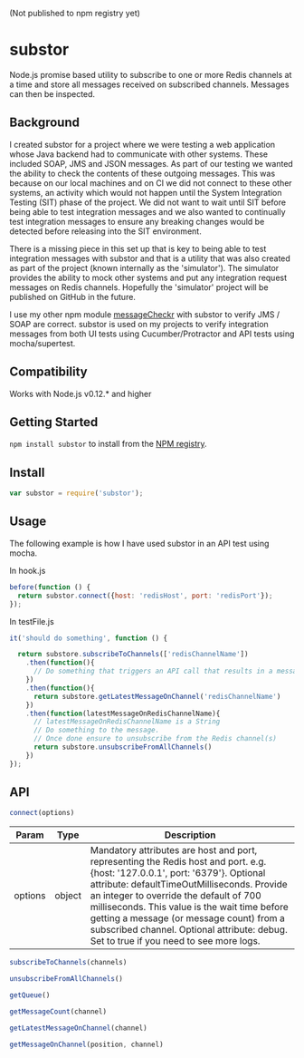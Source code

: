 (Not published to npm registry yet)

substor
=======

Node.js promise based utility to subscribe to one or more Redis channels at a time and store all messages received on subscribed channels. Messages can then be inspected.

Background
----------

I created substor for a project where we were testing a web application whose Java backend had to communicate with other systems. These included SOAP, JMS and JSON messages. As part of our testing we wanted the ability to check the contents of these outgoing messages. This was because on our local machines and on CI we did not connect to these other systems, an activity which would not happen until the System Integration Testing (SIT) phase of the project. We did not want to wait until SIT before being able to test integration messages and we also wanted to continually test integration messages to ensure any breaking changes would be detected before releasing into the SIT environment.

There is a missing piece in this set up that is key to being able to test integration messages with substor and that is a utility that was also created as part of the project (known internally as the 'simulator'). The simulator provides the ability to mock other systems and put any integration request messages on Redis channels. Hopefully the 'simulator' project will be published on GitHub in the future.

I use my other npm module [messageCheckr](https://github.com/mrbenhowl/messageCheckr) with substor to verify JMS / SOAP are correct. substor is used on my projects to verify integration messages from both UI tests using Cucumber/Protractor and API tests using mocha/supertest.

Compatibility
------------

Works with Node.js v0.12.* and higher

Getting Started
---------------

`npm install substor` to install from the [NPM registry](https://www.npmjs.com/package/substor).

Install
-------

```javascript
var substor = require('substor');
```

Usage
-----

The following example is how I have used substor in an API test using mocha.

In hook.js

```javascript
before(function () {
  return substor.connect({host: 'redisHost', port: 'redisPort'});
});
```

In testFile.js

```javascript
it('should do something', function () {

  return substore.subscribeToChannels(['redisChannelName'])
    .then(function(){
      // Do something that triggers an API call that results in a message or messages to be placed on Redis channel 'redisChannelName'
    })
    .then(function(){
      return substore.getLatestMessageOnChannel('redisChannelName')
    })
    .then(function(latestMessageOnRedisChannelName){
      // latestMessageOnRedisChannelName is a String
      // Do something to the message.
      // Once done ensure to unsubscribe from the Redis channel(s)
      return substore.unsubscribeFromAllChannels()
    })
});
```

API
---

```javascript
connect(options)
```
| Param | Type | Description |
|---|---|---|
|options | object | Mandatory attributes are host and port, representing the Redis host and port. e.g. {host: '127.0.0.1', port: '6379'}. Optional attribute: defaultTimeOutMilliseconds. Provide an integer to override the default of 700 milliseconds. This value is the wait time before getting a message (or message count) from a subscribed channel. Optional attribute: debug. Set to true if you need to see more logs.|




```javascript
subscribeToChannels(channels)
```

```javascript
unsubscribeFromAllChannels()
```

```javascript
getQueue()
```

```javascript
getMessageCount(channel)
```

```javascript
getLatestMessageOnChannel(channel)
```

```javascript
getMessageOnChannel(position, channel)
```

